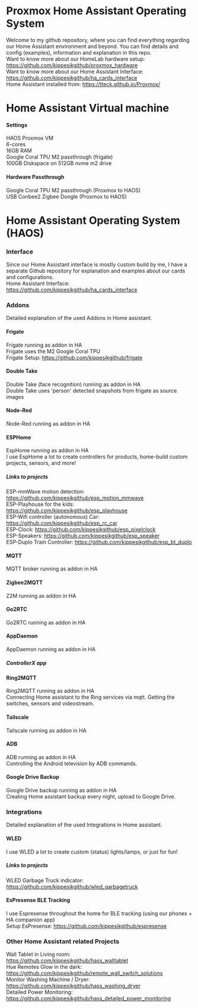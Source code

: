 # Proxmox Home Assistant Operating System
Welcome to my github repository, where you can find everything regarding our Home Assistant environment and beyond. You can find details and config (examples), information and explanation in this repo.  
Want to know more about our HomeLab hardware setup: https://github.com/kippesikgithub/proxmox_hardware  
Want to know more about our Home Assistant Interface: https://github.com/kippesikgithub/ha_cards_interface  
Home Assistant installed from: https://tteck.github.io/Proxmox/  

# Home Assistant Virtual machine
#### Settings
HAOS Proxmox VM  
6-cores  
16GB RAM  
Google Coral TPU M2 passthrough (frigate)  
100GB Diskspace on 512GB nvme m2 drive  

#### Hardware Passthrough
Google Coral TPU M2 passthrough (Proxmox to HAOS)  
USB Conbee2 Zigbee Dongle (Proxmox to HAOS)  

# Home Assistant Operating System (HAOS)

### Interface
Since our Home Assistant interface is mostly custom build by me, I have a separate Github repository for explanation and examples about our cards and configurations.  
Home Assistant Interface: https://github.com/kippesikgithub/ha_cards_interface

### Addons
Detailed explanation of the used Addons in Home assistant.
#### Frigate
Frigate running as addon in HA  
Frigate uses the M2 Google Coral TPU  
Frigate Setup: https://github.com/kippesikgithub/frigate  

#### Double Take
Double Take (face recognition) running as addon in HA  
Double Take uses 'person' detected snapshots from frigate as source images  

#### Node-Red
Node-Red running as addon in HA  

#### ESPHome
EspHome running as addon in HA  
I use EspHome a lot to create controllers for products, home-build custom projects, sensors, and more!  
##### Links to projects
ESP-mmWave motion detection: https://github.com/kippesikgithub/esp_motion_mmwave  
ESP-Playhouse for the kids: https://github.com/kippesikgithub/esp_playhouse  
ESP-Wifi controller (autonomous) Car: https://github.com/kippesikgithub/esp_rc_car  
ESP-Clock: https://github.com/kippesikgithub/esp_pixelclock  
ESP-Speakers: https://github.com/kippesikgithub/esp_speaker  
ESP-Duplo Train Controller: https://github.com/kippesikgithub/esp_bt_duplo  

#### MQTT
MQTT broker running as addon in HA  

#### Zigbee2MQTT
Z2M running as addon in HA  

#### Go2RTC
Go2RTC running as addon in HA  

#### AppDaemon
AppDaemon running as addon in HA  
##### ControllerX app

#### Ring2MQTT
Ring2MQTT running as addon in HA  
Connecting Home assistant to the Ring services via mqtt. Getting the switches, sensors and videostream.  

#### Tailscale
Tailscale running as addon in HA  

#### ADB
ADB running as addon in HA  
Controlling the Android television by ADB commands.  

#### Google Drive Backup
Google Drive backup running as addon in HA  
Creating Home assistant backup every night, upload to Google Drive.  
  
### Integrations
Detailed explanation of the used Integrations in Home assistant.

#### WLED
I use WLED a lot to create custom (status) lights/lamps, or just for fun!  
##### Links to projects
WLED Garbage Truck indicator: https://github.com/kippesikgithub/wled_garbagetruck  

#### EsPresense BLE Tracking
I use Espresense throughout the home for BLE tracking (using our phones + HA companion app)  
Setup EsPresense: https://github.com/kippesikgithub/espresense  

### Other Home Assistant related Projects
Wall Tablet in Living room: https://github.com/kippesikgithub/hass_walltablet  
Hue Remotes Glow in the dark: https://github.com/kippesikgithub/remote_wall_switch_solutions  
Monitor Washing Machine / Dryer: https://github.com/kippesikgithub/hass_washing_dryer  
Detailed Power Monitoring: https://github.com/kippesikgithub/hass_detailed_power_monitoring  

